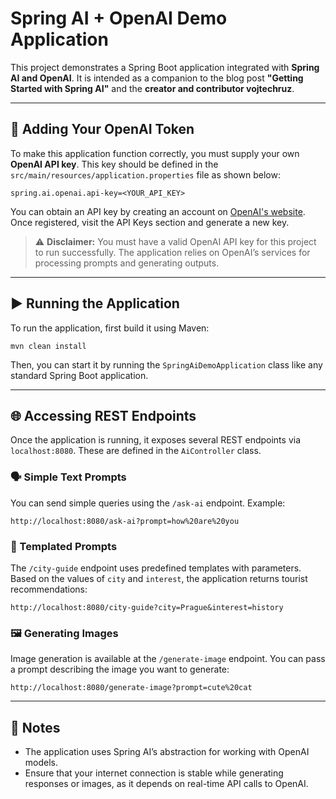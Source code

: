 # Spring AI + OpenAI Demo Application

This project demonstrates a Spring Boot application integrated with **Spring AI and OpenAI**. It is intended as a companion to the blog post **"Getting Started with Spring AI"** and the **creator and contributor vojtechruz**.

---

## 🔑 Adding Your OpenAI Token

To make this application function correctly, you must supply your own **OpenAI API key**. This key should be defined in the `src/main/resources/application.properties` file as shown below:

```
spring.ai.openai.api-key=<YOUR_API_KEY>
```

You can obtain an API key by creating an account on [OpenAI's website](https://platform.openai.com/). Once registered, visit the API Keys section and generate a new key.

> ⚠️ **Disclaimer:** You must have a valid OpenAI API key for this project to run successfully. The application relies on OpenAI’s services for processing prompts and generating outputs.

---

## ▶️ Running the Application

To run the application, first build it using Maven:

```
mvn clean install
```

Then, you can start it by running the `SpringAiDemoApplication` class like any standard Spring Boot application.

---

## 🌐 Accessing REST Endpoints

Once the application is running, it exposes several REST endpoints via `localhost:8080`. These are defined in the `AiController` class.

### 🗣️ Simple Text Prompts

You can send simple queries using the `/ask-ai` endpoint. Example:

```
http://localhost:8080/ask-ai?prompt=how%20are%20you
```

### 🧭 Templated Prompts

The `/city-guide` endpoint uses predefined templates with parameters. Based on the values of `city` and `interest`, the application returns tourist recommendations:

```
http://localhost:8080/city-guide?city=Prague&interest=history
```

### 🖼️ Generating Images

Image generation is available at the `/generate-image` endpoint. You can pass a prompt describing the image you want to generate:

```
http://localhost:8080/generate-image?prompt=cute%20cat
```

---

## 📌 Notes

- The application uses Spring AI’s abstraction for working with OpenAI models.
- Ensure that your internet connection is stable while generating responses or images, as it depends on real-time API calls to OpenAI.
